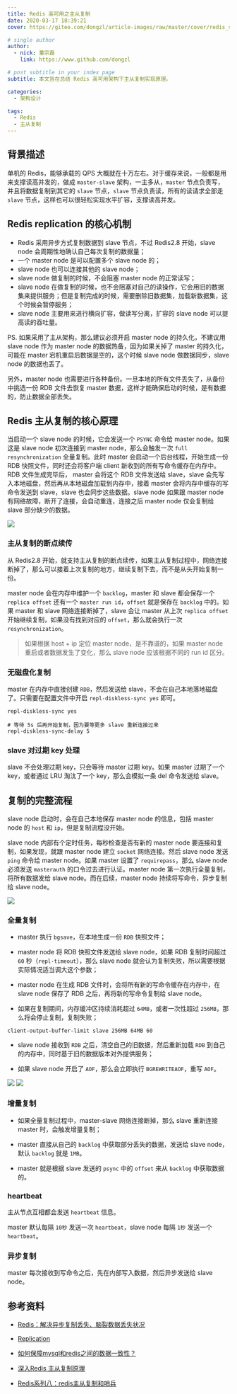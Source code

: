 ```yaml
---
title: Redis 高可用之主从复制
date: 2020-03-17 18:39:21
cover: https://gitee.com/dongzl/article-images/raw/master/cover/redis_study.png

# single author
author:
  - nick: 董宗磊
    link: https://www.github.com/dongzl

# post subtitle in your index page
subtitle: 本文旨在总结 Redis 高可用架构下主从复制实现原理。

categories: 
  - 架构设计

tags: 
  - Redis
  - 主从复制
---
```


## 背景描述

单机的 Redis，能够承载的 QPS 大概就在十万左右。对于缓存来说，一般都是用来支撑读高并发的，做成 `master-slave` 架构，一主多从，`master` 节点负责写，并且将数据复制到其它的 `slave` 节点，`slave` 节点负责读，所有的读请求全部走 `slave` 节点，这样也可以很轻松实现水平扩容，支撑读高并发。

## Redis replication 的核心机制

- Redis 采用异步方式复制数据到 slave 节点，不过 Redis2.8 开始，slave node 会周期性地确认自己每次复制的数据量；
- 一个 master node 是可以配置多个 slave node 的；
- slave node 也可以连接其他的 slave node；
- slave node 做复制的时候，不会阻塞 master node 的正常读写；
- slave node 在做复制的时候，也不会阻塞对自己的读操作，它会用旧的数据集来提供服务；但是复制完成的时候，需要删除旧数据集，加载新数据集，这个时候会暂停服务；
- slave node 主要用来进行横向扩容，做读写分离，扩容的 slave node 可以提高读的吞吐量。

PS. 如果采用了主从架构，那么建议必须开启 master node 的持久化，不建议用 slave node 作为 master node 的数据热备，因为如果关掉了 master 的持久化，可能在 master 宕机重启后数据是空的，这个时候 slave node 做数据同步，slave node 的数据也丢了。

另外，master node 也需要进行各种备份。一旦本地的所有文件丢失了，从备份中挑选一份 RDB 文件去恢复 master 数据，这样才能确保启动的时候，是有数据的，防止数据全部丢失。

## Redis 主从复制的核心原理

当启动一个 slave node 的时候，它会发送一个 `PSYNC` 命令给 master node。如果这是 slave node 初次连接到 master node，那么会触发一次 `full resynchronization` 全量复制。此时 master 会启动一个后台线程，开始生成一份 RDB 快照文件，同时还会将客户端 client 新收到的所有写命令缓存在内存中。RDB 文件生成完毕后， master 会将这个 RDB 文件发送给 slave，slave 会先写入本地磁盘，然后再从本地磁盘加载到内存中，接着 master 会将内存中缓存的写命令发送到 slave，slave 也会同步这些数据。slave node 如果跟 master node 有网络故障，断开了连接，会自动重连，连接之后 master node 仅会复制给 slave 部分缺少的数据。

<img src="https://gitee.com/dongzl/article-images/raw/master/2020/14-Redis-HA-Master-Salve/Redis-HA-Master-Salve-01.png">

### 主从复制的断点续传

从 Redis2.8 开始，就支持主从复制的断点续传，如果主从复制过程中，网络连接断掉了，那么可以接着上次复制的地方，继续复制下去，而不是从头开始复制一份。

master node 会在内存中维护一个 `backlog`，master 和 slave 都会保存一个 `replica offset` 还有一个 `master run id`，`offset` 就是保存在 `backlog` 中的。如果 master 和 slave 网络连接断掉了，slave 会让 master 从上次 `replica offset` 开始继续复制，如果没有找到对应的 `offset`，那么就会执行一次 `resynchronization`。

> 如果根据 host + ip 定位 master node，是不靠谱的，如果 master node 重启或者数据发生了变化，那么 slave node 应该根据不同的 run id 区分。

### 无磁盘化复制

master 在内存中直接创建 `RDB`，然后发送给 slave，不会在自己本地落地磁盘了。只需要在配置文件中开启 `repl-diskless-sync yes` 即可。

```shell
repl-diskless-sync yes

# 等待 5s 后再开始复制，因为要等更多 slave 重新连接过来
repl-diskless-sync-delay 5
```

### slave 对过期 key 处理

slave 不会处理过期 key，只会等待 master 过期 key。如果 master 过期了一个 key，或者通过 LRU 淘汰了一个 key，那么会模拟一条 del 命令发送给 slave。

## 复制的完整流程

slave node 启动时，会在自己本地保存 master node 的信息，包括 master node 的 `host` 和 `ip`，但是复制流程没开始。

slave node 内部有个定时任务，每秒检查是否有新的 master node 要连接和复制，如果发现，就跟 master node 建立 `socket` 网络连接。然后 slave node 发送 `ping` 命令给 master node。如果 master 设置了 `requirepass`，那么 slave node 必须发送 `masterauth` 的口令过去进行认证。master node 第一次执行全量复制，将所有数据发给 slave node。而在后续，master node 持续将写命令，异步复制给 slave node。

<img src="https://gitee.com/dongzl/article-images/raw/master/2020/14-Redis-HA-Master-Salve/Redis-HA-Master-Salve-02.png">

### 全量复制

- master 执行 `bgsave`，在本地生成一份 `RDB` 快照文件；

- master node 将 RDB 快照文件发送给 slave node，如果 RDB 复制时间超过 `60` 秒（`repl-timeout`），那么 slave node 就会认为复制失败，所以需要根据实际情况适当调大这个参数；

- master node 在生成 RDB 文件时，会将所有新的写命令缓存在内存中，在 slave node 保存了 RDB 之后，再将新的写命令复制给 slave node。

- 如果在复制期间，内存缓冲区持续消耗超过 `64MB`，或者一次性超过 `256MB`，那么将会停止复制，复制失败；

```shell
client-output-buffer-limit slave 256MB 64MB 60
```

- slave node 接收到 `RDB` 之后，清空自己的旧数据，然后重新加载 `RDB` 到自己的内存中，同时基于旧的数据版本对外提供服务；

- 如果 slave node 开启了 `AOF`，那么会立即执行 `BGREWRITEAOF`，重写 `AOF`。

<img src="https://gitee.com/dongzl/article-images/raw/master/2020/14-Redis-HA-Master-Salve/Redis-HA-Master-Salve-03.png">

<img src="https://gitee.com/dongzl/article-images/raw/master/2020/14-Redis-HA-Master-Salve/Redis-HA-Master-Salve-04.png">

### 增量复制

- 如果全量复制过程中，master-slave 网络连接断掉，那么 slave 重新连接 master 时，会触发增量复制；

- master 直接从自己的 `backlog` 中获取部分丢失的数据，发送给 slave node，默认 `backlog` 就是 `1MB`。

- master 就是根据 slave 发送的 `psync` 中的 `offset` 来从 `backlog` 中获取数据的。

### heartbeat

主从节点互相都会发送 `heartbeat` 信息。

master 默认每隔 `10秒` 发送一次 `heartbeat`，slave node 每隔 `1秒` 发送一个 `heartbeat`。

### 异步复制

master 每次接收到写命令之后，先在内部写入数据，然后异步发送给 slave node。

## 参考资料

- [Redis：解决异步复制丢失、脑裂数据丢失状况](https://blog.csdn.net/juded/article/details/90245371)

- [Replication](https://github.com/antirez/redis-doc/blob/master/topics/replication.md)

- [如何保障mysql和redis之间的数据一致性？](https://zhuanlan.zhihu.com/p/91770135)

- [深入Redis 主从复制原理](https://blog.51cto.com/14257804/2376731)

- [Redis系列八：redis主从复制和哨兵](https://www.cnblogs.com/leeSmall/p/8398401.html)
